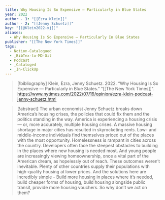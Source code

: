 ```yaml
---
title: Why Housing Is So Expensive — Particularly in Blue States
year: 2022
author - 1: "[[Ezra Klein]]"
author - 2: "[[Jenny Schuetz]]"
key: "[[@Klein2022-xj]]"
aliases:
  - Why Housing Is So Expensive — Particularly In Blue States
publisher: "[[The New York Times]]"
tags:
  - Notion-Catalogued
  - _BibTex-to-MD-Git
  - Podcast
  - _Cataloged
  - _In-ClickUp
---
```


> [!bibliography]
> Klein, Ezra, Jenny Schuetz. 2022. “Why Housing Is So Expensive — Particularly in Blue States.” "[[The New York Times]]". https://www.nytimes.com/2022/07/19/opinion/ezra-klein-podcast-jenny-schuetz.html

> [!abstract]
> The urban economist Jenny Schuetz breaks down America’s housing crises, the policies that could fix them and the politics standing in the way. America is experiencing a housing crisis — or, more accurately, multiple housing crises. A massive housing shortage in major cities has resulted in skyrocketing rents. Low- and middle-income individuals find themselves priced out of the places with the most opportunity. Homelessness is rampant in cities across the country. Developers often face the steepest obstacles to building in the places where new housing is needed most. And young people are increasingly viewing homeownership, once a vital part of the American dream, as hopelessly out of reach. These outcomes weren’t inevitable. Plenty of other countries supply their populations with high-quality housing at lower prices. And the solutions here are incredibly simple -  Build more housing in places where it’s needed, build cheaper forms of housing, build housing alongside public transit, provide more housing vouchers. So why don’t we act on them?